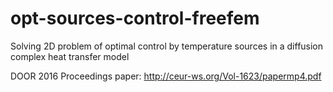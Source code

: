 # opt-sources-control-freefem
Solving 2D problem of optimal control by temperature sources in a diffusion complex heat transfer model

DOOR 2016 Proceedings paper: http://ceur-ws.org/Vol-1623/papermp4.pdf
